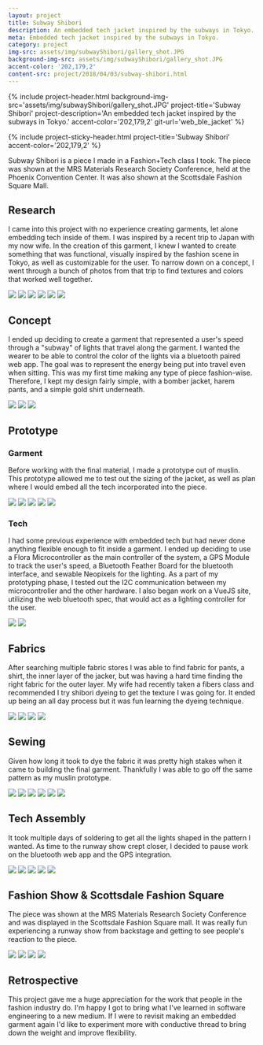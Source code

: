 ```yaml
---
layout: project
title: Subway Shibori
description: An embedded tech jacket inspired by the subways in Tokyo.
meta: Embedded tech jacket inspired by the subways in Tokyo.
category: project
img-src: assets/img/subwayShibori/gallery_shot.JPG
background-img-src: assets/img/subwayShibori/gallery_shot.JPG
accent-color: '202,179,2'
content-src: project/2018/04/03/subway-shibori.html
---
```


{% include project-header.html
  background-img-src='assets/img/subwayShibori/gallery_shot.JPG'
  project-title='Subway Shibori'
  project-description='An embedded tech jacket inspired by the subways in Tokyo.'
  accent-color='202,179,2'
  git-url='web_ble_jacket'
%}

{% include project-sticky-header.html
  project-title='Subway Shibori'
  accent-color='202,179,2'
%}

<div class='subway-shibori'>

<p>
Subway Shibori is a piece I made in a Fashion+Tech class I took. The piece was shown
at the MRS Materials Research Society Conference, held at the Phoenix Convention Center.
It was also shown at the Scottsdale Fashion Square Mall.
<p>

<h2>Research</h2>
<p>I came into this project with no experience creating garments, let alone embedding tech inside of them. I was inspired by a recent trip to Japan with my now wife. In the creation of this garment, I knew I wanted to create something that was functional, visually inspired by the fashion scene in Tokyo, as well as customizable for the user. To narrow down on a concept, I went through a bunch of photos from that trip to find textures and colors that worked well together.</p>

<div class='stylish-scroll'>
  <div class='flex overflow-x-scroll'>
    <img src='assets/img/subwayShibori/research/r1.jpg'/>
    <img src='assets/img/subwayShibori/research/r2.jpg'/>
    <img src='assets/img/subwayShibori/research/r3.jpg'/>
    <img src='assets/img/subwayShibori/research/r4.jpg'/>
    <img src='assets/img/subwayShibori/research/r5.jpg'/>
    <img src='assets/img/subwayShibori/research/r6.jpg'/>
  </div>
</div>

<h2>Concept</h2>
<p>
I ended up deciding to create a garment that represented a user's speed through a "subway" of lights that travel along the garment. I wanted the wearer to be able to control the color of the lights
via a bluetooth paired web app. The goal was to represent the energy being put
into travel even when sitting. This was my first time making any type of piece fashion-wise. Therefore, I kept my design
fairly simple, with a bomber jacket, harem pants, and a simple gold shirt underneath.
</p>

<div class='stylish-scroll'>
  <div class='flex overflow-x-scroll'>
    <img src='assets/img/subwayShibori/concept/final_colors.jpg'/>
    <img src='assets/img/subwayShibori/concept/seethrough.jpg'/>
    <img src='assets/img/subwayShibori/concept/sketch.jpg'/>
  </div>
</div>

<h2>Prototype</h2>
<h3>Garment</h3>
<p> Before working with the final material, I made a prototype out of muslin. This prototype allowed
me to test out the sizing of the jacket, as well as plan where I would embed all the tech incorporated
into the piece. </p>
<div class='stylish-scroll'>
  <div class='flex overflow-x-scroll'>
    <img src='assets/img/subwayShibori/prototype/sewing.jpg'/>
    <img src='assets/img/subwayShibori/prototype/p2.jpg'/>
    <img src='assets/img/subwayShibori/prototype/p3.jpg'/>
    <img src='assets/img/subwayShibori/prototype/p4.jpg'/>
    <img src='assets/img/subwayShibori/prototype/p5.jpg'/>
  </div>
</div>
<h3>Tech</h3>
<p>I had some previous experience with embedded tech but had never done anything flexible enough to fit inside a garment. I ended up deciding to use a Flora Microcontroller as the main controller of the system, a GPS Module to track the user's speed, a Bluetooth Feather Board for the bluetooth interface, and sewable Neopixels for the lighting. As a part of my prototyping phase, I tested out the I2C communication between my microcontroller and the other hardware. I also began work on a VueJS site, utilizing the web bluetooth spec, that would act as a lighting controller for the user.</p>
<div class='stylish-scroll'>
  <div class='flex overflow-x-scroll'>
    <img src='assets/img/subwayShibori/tech-prototype/pt1.jpg'/>
    <img src='assets/img/subwayShibori/tech-prototype/pt2.jpg'/>
  </div>
</div>

<h2>Fabrics</h2>
<p>After searching multiple fabric stores I was able to find fabric for pants, a shirt, the inner layer of the jacker, but was having a hard time finding the right fabric for the outer layer. My wife had recently taken a fibers class and recommended I try shibori dyeing to get the texture I was going for. It ended up being an all day process but it was fun learning the dyeing technique.
</p>
<div class='stylish-scroll'>
  <div class='flex overflow-x-scroll'>
    <img src='assets/img/subwayShibori/dying/dye_wrap.jpg'/>
    <img src='assets/img/subwayShibori/dying/dye_shot.jpg'/>
    <img src='assets/img/subwayShibori/dying/post_dye.jpg'/>
    <img src='assets/img/subwayShibori/dying/final_dye.jpg'/>
  </div>
</div>

<h2>Sewing</h2>
<p>Given how long it took to dye the fabric it was pretty high stakes when it came to building the final garment. Thankfully I was able to go off the same pattern as my muslin prototype.</p>
<div class='stylish-scroll'>
  <div class='flex overflow-x-scroll'>
    <img src='assets/img/subwayShibori/sewing/s1.jpg'/>
    <img src='assets/img/subwayShibori/sewing/s2.jpg'/>
    <img src='assets/img/subwayShibori/sewing/s3.jpg'/>
    <img src='assets/img/subwayShibori/sewing/s4.jpg'/>
    <img src='assets/img/subwayShibori/sewing/s5.jpg'/>
    <img src='assets/img/subwayShibori/sewing/s6.jpg'/>
  </div>
</div>

<h2>Tech Assembly</h2>
<p>It took multiple days of soldering to get all the lights shaped in the pattern I wanted. As time to the runway show crept closer, I decided to pause work on the bluetooth web app and the GPS integration.</p>
<div class='stylish-scroll'>
  <div class='flex overflow-x-scroll'>
    <img src='assets/img/subwayShibori/tech-assembly/ta0.jpg'/>
    <img src='assets/img/subwayShibori/tech-assembly/ta1.jpg'/>
    <img src='assets/img/subwayShibori/tech-assembly/ta2.jpg'/>
    <img src='assets/img/subwayShibori/tech-assembly/lights.gif'/>
    <img src='assets/img/subwayShibori/tech-assembly/ta3.jpg'/>
  </div>
</div>


<h2>Fashion Show & Scottsdale Fashion Square</h2>
<p>The piece was shown at the MRS Materials Research Society Conference and was displayed in the Scottsdale Fashion Square mall. It was really fun experiencing a runway show from backstage and getting to see people's reaction to the piece.
</p>
<div class='stylish-scroll'>
  <div class='flex overflow-x-scroll'>
    <img src='assets/img/subwayShibori/runway/lightsinjacket.gif'/>
    <img src='assets/img/subwayShibori/gallery_shot.JPG'/>
    <img src='assets/img/subwayShibori/runway/runwaybackstage.gif'/>
    <img src='assets/img/subwayShibori/runway/runwayfrontstage.gif'/>
  </div>
</div>

<h2>Retrospective</h2>
<p>This project gave me a huge appreciation for the work that people in the fashion industry do. I'm happy I got to bring what I've learned in software engineering to a new medium. If I were to revisit making an embedded garment again I'd like to experiment more with conductive thread to bring down the weight and improve flexibility.</p>

<div>